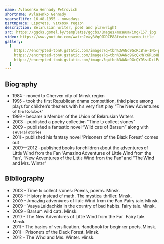 ```yaml
---
name: Avlasenko Gennady Petrovich
shortname: Avlasenko Gennady
yearsoflife: 16.08.1955 - nowadays
birthplace: Lipovets, Vitebsk region
description: Belarusian writer, poet and playwright
src: https://ggcbs.gomel.by/templates/ggcbs/images/museum/img/167.jpg
video: https://www.youtube.com/watch?v=yBVqCGDDCP8&feature=emb_title
gallery:
  [
    https://encrypted-tbn0.gstatic.com/images?q=tbn%3AANd9GcRcBne-1No-pDqXBzgpEZA9cbZylKwAd7qQ1I3wXwh5U3xS37zh,
    https://encrypted-tbn0.gstatic.com/images?q=tbn%3AANd9GcQxMYx6Ruo8BpJ9xYSgelkqlvjVebMcESvaIs3u6GaQl79hOCEM,
    https://encrypted-tbn0.gstatic.com/images?q=tbn%3AANd9GcQYD6siDxLP43CJaBSzcsXhjpVKmW_ln16-k3bJkqNiN9C4ktrr,
  ]
---
```


## Biography

- 1984 - moved to Cherven city of Minsk region
- 1995 - took the first Republican drama competition, third place among plays for children’s theaters with his very first play “The New Adventures of the Kolobok”
- 1999 - became a Member of the Union of Belarusian Writers
- 2003 - published a poetry collection "Time to collect stones"
- 2009 - published a fantastic novel “Wild cats of Barsum” along with several stories
- 2011 - published his fantasy novel “Prisoners of the Black Forest” comes out
- 2009—2012 - published books for children about the adventures of Little Wind from the Fan “Amazing Adventures of Little Wind from the Fan”, “New Adventures of the Little Wind from the Fan” and “The Wind and Mrs. Winter”

## Bibliography

- 2003 - Time to collect stones: Poems, poems. Minsk.
- 2008 - History instead of math. The mystical thriller. Minsk.
- 2009 - Amazing adventures of little Wind from the Fan. Fairy tale. Minsk.
- 2009 - Vasya Laidachkin in the country of bad habits. Fairy tale. Minsk.
- 2009 - Barsum wild cats. Minsk.
- 2010 - The New Adventures of Little Wind from the Fan. Fairy tale. Minsk.
- 2011 - The basics of versification. Handbook for beginner poets. Minsk.
- 2011 - Prisoners of the Black Forest. Minsk.
- 2012 - The Wind and Mrs. Winter. Minsk.
